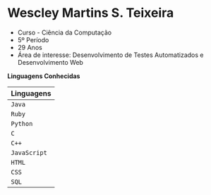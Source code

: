 # Wescley Martins S. Teixeira

* Curso - Ciência da Computação
* 5º Período
* 29 Anos
* Área de interesse: Desenvolvimento de Testes Automatizados e Desenvolvimento Web

**Linguagens Conhecidas**

| Linguagens  |
|-------------|
|`Java`       |
|`Ruby`       |
|`Python`     |
|`C`          |
|`C++`        |
|`JavaScript` |
|`HTML`       |
|`CSS`        |
|`SQL`        |